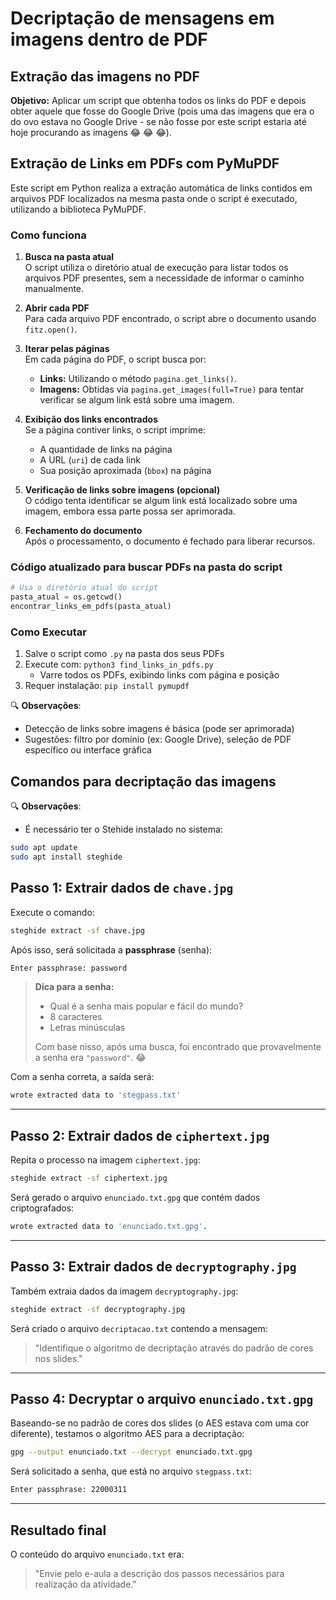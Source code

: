 # Decriptação de mensagens em imagens dentro de PDF

## Extração das imagens no PDF

**Objetivo:** Aplicar um script que obtenha todos os links do PDF e depois obter aquele que fosse do Google Drive (pois uma das imagens que era o do ovo estava no Google Drive - se não fosse por este script estaria até hoje procurando as imagens  😂 😂 😂).

## Extração de Links em PDFs com PyMuPDF

Este script em Python realiza a extração automática de links contidos em arquivos PDF localizados na mesma pasta onde o script é executado, utilizando a biblioteca PyMuPDF.

### Como funciona

1. **Busca na pasta atual**  
   O script utiliza o diretório atual de execução para listar todos os arquivos PDF presentes, sem a necessidade de informar o caminho manualmente.

2. **Abrir cada PDF**  
   Para cada arquivo PDF encontrado, o script abre o documento usando `fitz.open()`.

3. **Iterar pelas páginas**  
   Em cada página do PDF, o script busca por:
   - **Links:** Utilizando o método `pagina.get_links()`.
   - **Imagens:** Obtidas via `pagina.get_images(full=True)` para tentar verificar se algum link está sobre uma imagem.

4. **Exibição dos links encontrados**  
   Se a página contiver links, o script imprime:
   - A quantidade de links na página
   - A URL (`uri`) de cada link
   - Sua posição aproximada (`bbox`) na página

5. **Verificação de links sobre imagens (opcional)**  
   O código tenta identificar se algum link está localizado sobre uma imagem, embora essa parte possa ser aprimorada.

6. **Fechamento do documento**  
   Após o processamento, o documento é fechado para liberar recursos.

### Código atualizado para buscar PDFs na pasta do script

```python
# Usa o diretório atual do script
pasta_atual = os.getcwd()
encontrar_links_em_pdfs(pasta_atual)
```

### Como Executar  

1. Salve o script como `.py` na pasta dos seus PDFs  
2. Execute com: `python3 find_links_in_pdfs.py`  
   - Varre todos os PDFs, exibindo links com página e posição  
3. Requer instalação: `pip install pymupdf`  

🔍 **Observações**:  

- Detecção de links sobre imagens é básica (pode ser aprimorada)  
- Sugestões: filtro por domínio (ex: Google Drive), seleção de PDF específico ou interface gráfica  

## Comandos para decriptação das imagens

🔍 **Observações**:  

- É necessário ter o Stehide instalado no sistema:

```bash
sudo apt update
sudo apt install steghide
```

## Passo 1: Extrair dados de `chave.jpg`

Execute o comando:

```bash
steghide extract -sf chave.jpg
```

Após isso, será solicitada a **passphrase** (senha):

```bash
Enter passphrase: password
```

> **Dica para a senha:**
>
> * Qual é a senha mais popular e fácil do mundo?
> * 8 caracteres
> * Letras minúsculas
>
> Com base nisso, após uma busca, foi encontrado que provavelmente a senha era `"password"`. 😂

Com a senha correta, a saída será:

```bash
wrote extracted data to 'stegpass.txt'
```

---

## Passo 2: Extrair dados de `ciphertext.jpg`

Repita o processo na imagem `ciphertext.jpg`:

```bash
steghide extract -sf ciphertext.jpg
```

Será gerado o arquivo `enunciado.txt.gpg` que contém dados criptografados:

```bash
wrote extracted data to 'enunciado.txt.gpg'.
```

---

## Passo 3: Extrair dados de `decryptography.jpg`

Também extraia dados da imagem `decryptography.jpg`:

```bash
steghide extract -sf decryptography.jpg
```

Será criado o arquivo `decriptacao.txt` contendo a mensagem:

> "Identifique o algoritmo de decriptação através do padrão de cores nos slides."

---

## Passo 4: Decryptar o arquivo `enunciado.txt.gpg`

Baseando-se no padrão de cores dos slides (o AES estava com uma cor diferente), testamos o algoritmo AES para a decriptação:

```bash
gpg --output enunciado.txt --decrypt enunciado.txt.gpg
```

Será solicitado a senha, que está no arquivo `stegpass.txt`:

```bash
Enter passphrase: 22000311
```

---

## Resultado final

O conteúdo do arquivo `enunciado.txt` era:

> "Envie pelo e-aula a descrição dos passos necessários para realização da atividade."

